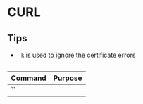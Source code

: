 # CURL

## Tips

- `-k` is used to ignore the certificate errors

## 

| Command                           | Purpose
| --                                | --
| ``
